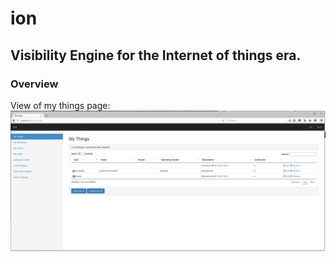# ion
## Visibility Engine for the Internet of things era.

### Overview

View of my things page:
![alt My things](https://raw.githubusercontent.com/dtylman/ion/master/doc/mythings.png "My Things")



